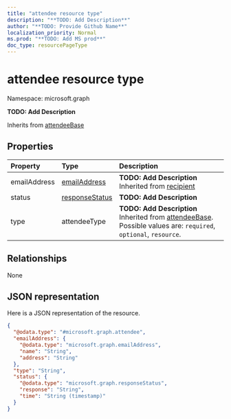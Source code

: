 ```yaml
---
title: "attendee resource type"
description: "**TODO: Add Description**"
author: "**TODO: Provide Github Name**"
localization_priority: Normal
ms.prod: "**TODO: Add MS prod**"
doc_type: resourcePageType
---
```


# attendee resource type


Namespace: microsoft.graph

**TODO: Add Description**


Inherits from [attendeeBase](../resources/attendeebase.md)

## Properties
|Property|Type|Description|
|:---|:---|:---|
|emailAddress|[emailAddress](../resources/emailaddress.md)|**TODO: Add Description** Inherited from [recipient](../resources/recipient.md)|
|status|[responseStatus](../resources/responsestatus.md)|**TODO: Add Description**|
|type|attendeeType|**TODO: Add Description** Inherited from [attendeeBase](../resources/attendeebase.md). Possible values are: `required`, `optional`, `resource`.|

## Relationships
None

## JSON representation
Here is a JSON representation of the resource.
<!-- {
  "blockType": "resource",
  "@odata.type": "microsoft.graph.attendee"
}
-->
``` json
{
  "@odata.type": "#microsoft.graph.attendee",
  "emailAddress": {
    "@odata.type": "microsoft.graph.emailAddress",
    "name": "String",
    "address": "String"
  },
  "type": "String",
  "status": {
    "@odata.type": "microsoft.graph.responseStatus",
    "response": "String",
    "time": "String (timestamp)"
  }
}
```

